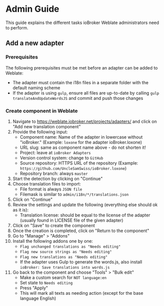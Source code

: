 # Admin Guide

This guide explains the different tasks ioBroker Weblate administrators need to perform.

## Add a new adapter

### Prerequisites

The following prerequisites must be met before an adapter can be added to Weblate:

- The adapter must contain the i18n files in a separate folder with the default naming scheme
- If the adapter is using `gulp`, ensure all files are up-to-date by calling `gulp translateAndUpdateWordsJS` and commit and push those changes

### Create component in Weblate

1. Navigate to https://weblate.iobroker.net/projects/adapters/ and click on "Add new translation component"
1. Provide the following input:
   - Component name: Name of the adapter in lowercase without "ioBroker." (Example: `loxone` for the adapter ioBroker.loxone)
   - URL slug: same as component name above - do not shorten it!
   - Project: leave at `ioBroker Adapters`
   - Version control system: change to `GitHub`
   - Source repository: HTTPS URL of the repository (Example: `https://github.com/UncleSamSwiss/ioBroker.loxone`)
   - Repository branch: always `master`
1. Start the detection by clicking on "Continue"
1. Choose translation files to import:
   - File format is always `JSON file`
   - Filemask is similar to `admin/i18n/*/translations.json`
1. Click on "Continue"
1. Review the settings and update the following (everything else should ok as it is):
   - Translation license: should be equal to the license of the adapter (usually found in LICENSE file of the given adapter)
1. Click on "Save" to create the component
1. Once the creation is completed, click on "Return to the component"
1. Go to "Manage" > "Addons"
1. Install the following addons one by one:
   - `Flag unchanged translations as "Needs editing"`
   - `Flag new source strings as "Needs editing"`
   - `Flag new translations as "Needs editing"`
   - If the adapter uses Gulp to generate the words.js, also install `ioBroker: Save translations into words.js`
1. Go back to the component and choose "Tools" > "Bulk edit"
   - Make a custom search for `NOT language:en`
   - Set state to `Needs editing`
   - Press "Apply"
   - This will mark all texts as needing action (except for the base language English)
